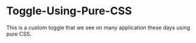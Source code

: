 # Toggle-Using-Pure-CSS
This is a custom toggle that we see on many application these days using pure CSS. 
